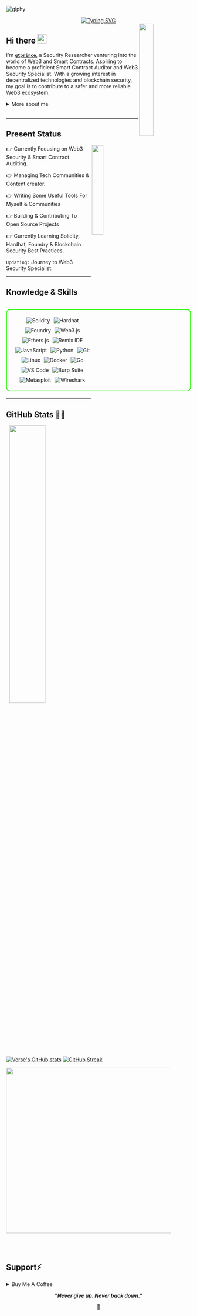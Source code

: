 ![giphy](https://github.com/user-attachments/assets/173e6954-54cb-40ba-921c-47670475324b)

<div align="center">
  <a href="https://git.io/typing-svg">
    <img src="https://readme-typing-svg.demolab.com?font=Fira+Code&pause=1000&color=22F700&width=435&lines=Exploring+Web3+and+Smart+Contracts" alt="Typing SVG" />
  </a>
</div>

<img width="28%" align='right' src="https://github.com/user-attachments/assets/e78e13fd-8c84-4c21-9471-79d5374d4a15">

<h2 align="left">
  Hi there
  <img src="https://media.giphy.com/media/hvRJCLFzcasrR4ia7z/giphy.gif" width="25px"/>
</h2>

I'm **[`gtprince`](https://www.youtube.com/@lostsecc)**, a Security Researcher venturing into the world of Web3 and Smart Contracts. Aspiring to become a proficient Smart Contract Auditor and Web3 Security Specialist. With a growing interest in decentralized technologies and blockchain security, my goal is to contribute to a safer and more reliable Web3 ecosystem.

<details>
  <summary>More about me</summary>

- **Name**: GTPRINCE
- **From**: Russia
- **Web3 Student** | **Security Researcher** | **Beginner Smart Contract Auditor**
- I have experience in reverse Engineering and security principles.
- **Smart Contract Security**, **Web3 Technologies**
- Improving knowledge in **Blockchain Vulnerabilities**
- I’m currently learning **everything Web3**
- Reach me out at **gtprincexp7@proton.me**

</details>
<br>

---

<h2 id="present_status"> Present Status </h3>

<img width="25%" align='right' src="https://github.com/user-attachments/assets/9c826dd0-fd72-49ba-af60-e79f64344f59">

👉 Currently Focusing on Web3 Security & Smart Contract Auditing.

👉 Managing Tech Communities & Content creator.

👉 Writing Some Useful Tools For Myself & Communities

👉 Building & Contributing To Open Source Projects

👉 Currently Learning Solidity, Hardhat, Foundry & Blockchain Security Best Practices.

`Updating:`  Journey to Web3 Security Specialist.

---

<h2 id="knowledge_skills" align=''> Knowledge & Skills </h2>

<br>

<div style="border: 2px solid #22F700; border-radius: 10px; padding: 20px; margin-bottom: 20px;">
  <div align="left" style="display: flex; flex-wrap: wrap; justify-content: center; gap: 10px;">
      <img src="https://img.shields.io/badge/Solidity-363636?style=for-the-badge&logo=solidity&logoColor=FFFFFF" alt="Solidity" />
      <img src="https://img.shields.io/badge/Hardhat-Yellow?style=for-the-badge&logo=hardhat&logoColor=black" alt="Hardhat" />
      <img src="https://img.shields.io/badge/Foundry-111111?style=for-the-badge&logo=ethereum&logoColor=FFFFFF" alt="Foundry" />
      <img src="https://img.shields.io/badge/Web3.js-F16822?style=for-the-badge&logo=javascript&logoColor=black" alt="Web3.js" />
      <img src="https://img.shields.io/badge/Ethers.js-F16822?style=for-the-badge&logo=javascript&logoColor=black" alt="Ethers.js" />
      <img src="https://img.shields.io/badge/Remix_IDE-f4f4f4?style=for-the-badge&logo=remix&logoColor=black" alt="Remix IDE" />
      <img src="https://img.shields.io/badge/JavaScript-F7DF1E?style=for-the-badge&logo=javascript&color=000000" alt="JavaScript" />
      <img src="https://img.shields.io/badge/Python-3776AB?style=for-the-badge&logo=python&color=000000" alt="Python" />
      <img src="https://img.shields.io/badge/Git-F05032?style=for-the-badge&logo=git&color=000000" alt="Git" />
      <img src="https://img.shields.io/badge/Linux-FCC624?style=for-the-badge&logo=linux&color=000000" alt="Linux" />
      <img src="https://img.shields.io/badge/Docker-2496ED?style=for-the-badge&logo=docker&color=000000" alt="Docker" />
      <img src="https://img.shields.io/badge/Go-00ADD8?style=for-the-badge&logo=go&color=000000" alt="Go" />
      <img src="https://img.shields.io/badge/VS_Code-007ACC?style=for-the-badge&logo=visual-studio-code&color=000000" alt="VS Code" />
      <img src="https://img.shields.io/badge/Burp_Suite-FF6633?style=for-the-badge&logo=burp-suite&color=000000" alt="Burp Suite" />
      <img src="https://img.shields.io/badge/Metasploit-008C8C?style=for-the-badge&logo=metasploit&color=000000" alt="Metasploit" />
      <img src="https://img.shields.io/badge/Wireshark-009639?style=for-the-badge&logo=wireshark&color=000000" alt="Wireshark" />
  </div>
</div>

---

<h2 id="github_stats" align=''>GitHub Stats 👨‍💻</h2>
<img align="right" width="44%" src="https://i.imgur.com/1ToWEWw.png"/>

  [![Verse's GitHub stats](https://github-readme-stats.vercel.app/api?username=gtprincexp&theme=vision-friendly-dark&&bg_color=00000000&hide_border=true&custom_title=%20)](https://github.com/gtprincexp/github-readme-stats)
  [![GitHub Streak](https://streak-stats.demolab.com?user=gtprincexp&theme=dark&card_width=450&bg_color=00000000&hide_border=true)](https://git.io/streak-stats) 
 <p align="left"><a href="https://github.com/gtprincexp/github-readme-stats"><img src="https://github-readme-stats.vercel.app/api/top-langs/?username=gtprincexp&layout=compact&theme=vision-friendly-dark&bg_color=00000000&hide_border=true" width="450"" /></a></p>

<br><br>

<h2 id="donate" align=''> Support⚡️</h2>

<details>
<summary>Buy Me A Coffee</summary>

<p align="center"><img src="https://github.com/user-attachments/assets/b4b5c22b-2402-4c52-8a62-a298c24347dc" width="80%" height="auto"/></p>

<p align="center"><a href="https://buymeacoffee.com/gtprincexp"><img  src="https://img.shields.io/badge/Buy%20Me%20a%20Coffee-ffdd00?style=for-the-badge&logo=buy-me-a-coffee&logoColor=black"/></a></p>

</details>

<p align="center">
  <b><i>"Never give up. Never back down."</i></b>
</p>

<p align="center">
<a>🌱</a>
</p>
